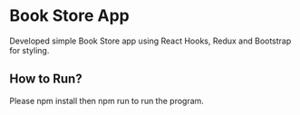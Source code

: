 # Book Store App

Developed simple Book Store app using React Hooks, Redux and Bootstrap for styling.

## How to Run?

Please npm install then npm run to run the program.
